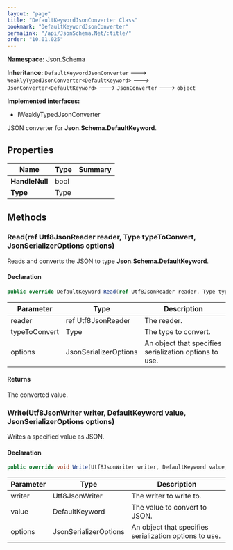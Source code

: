 ```yaml
---
layout: "page"
title: "DefaultKeywordJsonConverter Class"
bookmark: "DefaultKeywordJsonConverter"
permalink: "/api/JsonSchema.Net/:title/"
order: "10.01.025"
---
```

**Namespace:** Json.Schema

**Inheritance:**
`DefaultKeywordJsonConverter`
 🡒 
`WeaklyTypedJsonConverter<DefaultKeyword>`
 🡒 
`JsonConverter<DefaultKeyword>`
 🡒 
`JsonConverter`
 🡒 
`object`

**Implemented interfaces:**

- IWeaklyTypedJsonConverter

JSON converter for **Json.Schema.DefaultKeyword**.

## Properties

| Name | Type | Summary |
|---|---|---|
| **HandleNull** | bool |  |
| **Type** | Type |  |

## Methods

### Read(ref Utf8JsonReader reader, Type typeToConvert, JsonSerializerOptions options)

Reads and converts the JSON to type **Json.Schema.DefaultKeyword**.

#### Declaration

```c#
public override DefaultKeyword Read(ref Utf8JsonReader reader, Type typeToConvert, JsonSerializerOptions options)
```

| Parameter | Type | Description |
|---|---|---|
| reader | ref Utf8JsonReader | The reader. |
| typeToConvert | Type | The type to convert. |
| options | JsonSerializerOptions | An object that specifies serialization options to use. |


#### Returns

The converted value.

### Write(Utf8JsonWriter writer, DefaultKeyword value, JsonSerializerOptions options)

Writes a specified value as JSON.

#### Declaration

```c#
public override void Write(Utf8JsonWriter writer, DefaultKeyword value, JsonSerializerOptions options)
```

| Parameter | Type | Description |
|---|---|---|
| writer | Utf8JsonWriter | The writer to write to. |
| value | DefaultKeyword | The value to convert to JSON. |
| options | JsonSerializerOptions | An object that specifies serialization options to use. |


